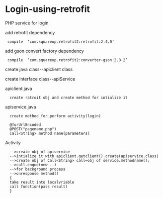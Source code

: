 # Login-using-retrofit

PHP service for login

add retrofit dependency

     compile  ‘com.squareup.retrofit2:retrofit:2.4.0’

add  gson convert factory dependency

     compile  ‘com.squareup.retrofit2:converter-gson:2.0.2’
     
create java class--apiclient class

create interface class--apiService  

apiclient.java

      create ratroit obj and create method for intialize it
      
apiservice.java

      create method for perform activity(login)
      
      @forUrlEncoded	
      @POST("pagename.php")
      Call<String> method name(parameters)

Activity

      -->create obj of apiservice
      -->intialize it with apiclient.getclient().create(apiservice.class)
      -->create obj of Call<String> call=obj of service.methodname();
      -->call.enque(new ..)
      -->for background process
      -->onresponse method()
      {
      take result into localvriable 
      call function(pass result)
      }	
